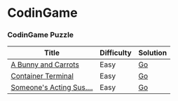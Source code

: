 CodinGame
===========

### CodinGame Puzzle

| Title                                                                                       | Difficulty | Solution                                        |
|---------------------------------------------------------------------------------------------|------------|-------------------------------------------------|
| [A Bunny and Carrots](https://www.codingame.com/training/easy/a-bunny-and-carrots)          | Easy       | [Go](puzzle/go/a-bunny-and-carrots/main.go)     |
| [Container Terminal](https://www.codingame.com/training/easy/container-terminal)            | Easy       | [Go](puzzle/go/container-terminal/main.go)      |
| [Someone's Acting Sus....](https://www.codingame.com/training/easy/someones-acting-sus----) | Easy       | [Go](puzzle/go/someones-acting-sus----/main.go) |
